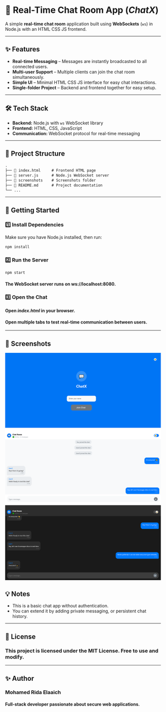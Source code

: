 # 💬 Real-Time Chat Room App (*ChatX*)

A simple **real-time chat room** application built using **WebSockets** (`ws`) in Node.js with an HTML CSS JS frontend.  

---

## ✨ Features

- **Real-time Messaging** – Messages are instantly broadcasted to all connected users.  
- **Multi-user Support** – Multiple clients can join the chat room simultaneously.  
- **Simple UI** – Minimal HTML CSS JS interface for easy chat interactions.  
- **Single-folder Project** – Backend and frontend together for easy setup.

---

## 🛠️ Tech Stack

- **Backend:** Node.js with `ws` WebSocket library  
- **Frontend:** HTML, CSS, JavaScript  
- **Communication:** WebSocket protocol for real-time messaging  

---

## 📂 Project Structure
```
.
├── 📄 index.html     # Frontend HTML page
├── 📄 server.js      # Node.js WebSocket server
├── 📂 screenshots    # Screenshots folder
├── 📄 README.md      # Project documentation
└── ...
```

---

## 🚀 Getting Started

### 1️⃣ Install Dependencies

Make sure you have Node.js installed, then run:

```bash
npm install
```

### 2️⃣ Run the Server
```bash
npm start
```
#### The WebSocket server runs on ws://localhost:8080.

### 3️⃣ Open the Chat
#### Open *index.html* in your browser.
#### Open multiple tabs to test real-time communication between users.

---

## 📸 Screenshots
![Login Interface](screenshots/login.png)
![Chat Interface](screenshots/chat1.png)
![Chat Interface](screenshots/chat2.png)

## 💡 Notes
- This is a basic chat app without authentication.
- You can extend it by adding private messaging, or persistent chat history.

---

## 📜 License
### This project is licensed under the MIT License. Free to use and modify.

---

## ✨ Author
### Mohamed Rida Elaaich
#### Full-stack developer passionate about secure web applications.
